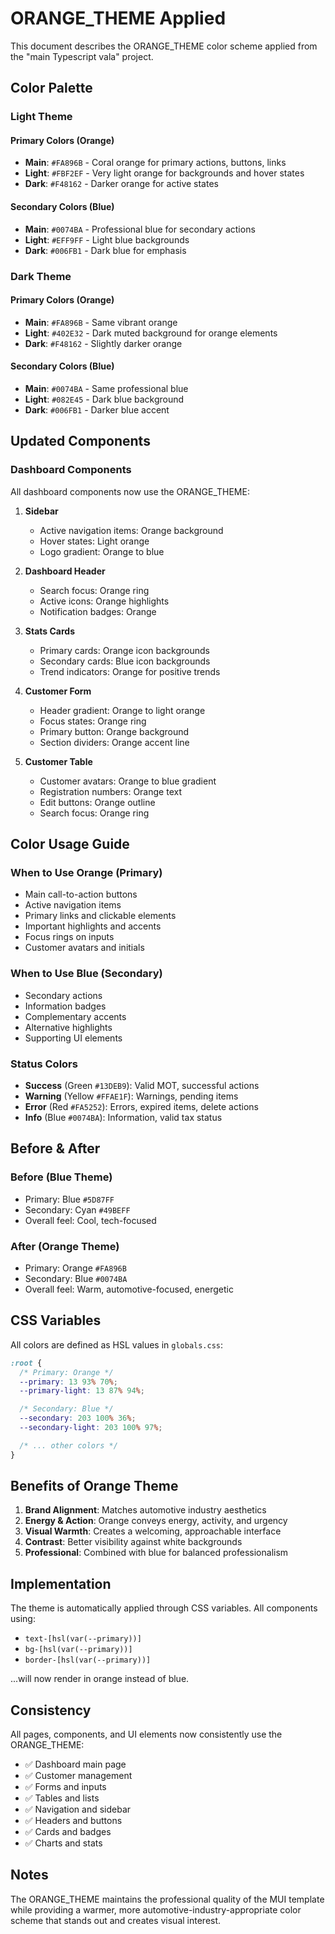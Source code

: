 # ORANGE_THEME Applied

This document describes the ORANGE_THEME color scheme applied from the "main Typescript vala" project.

## Color Palette

### Light Theme

#### Primary Colors (Orange)

- **Main**: `#FA896B` - Coral orange for primary actions, buttons, links
- **Light**: `#FBF2EF` - Very light orange for backgrounds and hover states
- **Dark**: `#F48162` - Darker orange for active states

#### Secondary Colors (Blue)

- **Main**: `#0074BA` - Professional blue for secondary actions
- **Light**: `#EFF9FF` - Light blue backgrounds
- **Dark**: `#006FB1` - Dark blue for emphasis

### Dark Theme

#### Primary Colors (Orange)

- **Main**: `#FA896B` - Same vibrant orange
- **Light**: `#402E32` - Dark muted background for orange elements
- **Dark**: `#F48162` - Slightly darker orange

#### Secondary Colors (Blue)

- **Main**: `#0074BA` - Same professional blue
- **Light**: `#082E45` - Dark blue background
- **Dark**: `#006FB1` - Darker blue accent

## Updated Components

### Dashboard Components

All dashboard components now use the ORANGE_THEME:

1. **Sidebar**

   - Active navigation items: Orange background
   - Hover states: Light orange
   - Logo gradient: Orange to blue

2. **Dashboard Header**

   - Search focus: Orange ring
   - Active icons: Orange highlights
   - Notification badges: Orange

3. **Stats Cards**

   - Primary cards: Orange icon backgrounds
   - Secondary cards: Blue icon backgrounds
   - Trend indicators: Orange for positive trends

4. **Customer Form**

   - Header gradient: Orange to light orange
   - Focus states: Orange ring
   - Primary button: Orange background
   - Section dividers: Orange accent line

5. **Customer Table**
   - Customer avatars: Orange to blue gradient
   - Registration numbers: Orange text
   - Edit buttons: Orange outline
   - Search focus: Orange ring

## Color Usage Guide

### When to Use Orange (Primary)

- Main call-to-action buttons
- Active navigation items
- Primary links and clickable elements
- Important highlights and accents
- Focus rings on inputs
- Customer avatars and initials

### When to Use Blue (Secondary)

- Secondary actions
- Information badges
- Complementary accents
- Alternative highlights
- Supporting UI elements

### Status Colors

- **Success** (Green `#13DEB9`): Valid MOT, successful actions
- **Warning** (Yellow `#FFAE1F`): Warnings, pending items
- **Error** (Red `#FA5252`): Errors, expired items, delete actions
- **Info** (Blue `#0074BA`): Information, valid tax status

## Before & After

### Before (Blue Theme)

- Primary: Blue `#5D87FF`
- Secondary: Cyan `#49BEFF`
- Overall feel: Cool, tech-focused

### After (Orange Theme)

- Primary: Orange `#FA896B`
- Secondary: Blue `#0074BA`
- Overall feel: Warm, automotive-focused, energetic

## CSS Variables

All colors are defined as HSL values in `globals.css`:

```css
:root {
  /* Primary: Orange */
  --primary: 13 93% 70%;
  --primary-light: 13 87% 94%;

  /* Secondary: Blue */
  --secondary: 203 100% 36%;
  --secondary-light: 203 100% 97%;

  /* ... other colors */
}
```

## Benefits of Orange Theme

1. **Brand Alignment**: Matches automotive industry aesthetics
2. **Energy & Action**: Orange conveys energy, activity, and urgency
3. **Visual Warmth**: Creates a welcoming, approachable interface
4. **Contrast**: Better visibility against white backgrounds
5. **Professional**: Combined with blue for balanced professionalism

## Implementation

The theme is automatically applied through CSS variables. All components using:

- `text-[hsl(var(--primary))]`
- `bg-[hsl(var(--primary))]`
- `border-[hsl(var(--primary))]`

...will now render in orange instead of blue.

## Consistency

All pages, components, and UI elements now consistently use the ORANGE_THEME:

- ✅ Dashboard main page
- ✅ Customer management
- ✅ Forms and inputs
- ✅ Tables and lists
- ✅ Navigation and sidebar
- ✅ Headers and buttons
- ✅ Cards and badges
- ✅ Charts and stats

## Notes

The ORANGE_THEME maintains the professional quality of the MUI template while providing a warmer, more automotive-industry-appropriate color scheme that stands out and creates visual interest.
